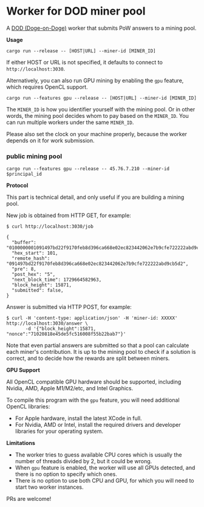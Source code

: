 # Worker for DOD miner pool

A [DOD (Doge-on-Doge)](https://dod.cool) worker that submits PoW answers to a mining pool.

**Usage**

```
cargo run --release -- [HOST|URL] --miner-id [MINER_ID] 
```

If either HOST or URL is not specified, it defaults to connect to `http://localhost:3030`.

Alternatively, you can also run GPU mining by enabling the `gpu` feature, which requires OpenCL support.

```
cargo run --features gpu --release -- [HOST|URL] --miner-id [MINER_ID]
```

The `MINER_ID` is how you identifier yourself with the mining pool.
Or in other words, the mining pool decides whom to pay based on the `MINER_ID`.
You can run multiple workers under the same `MINER_ID`.

Please also set the clock on your machine properly, because the worker depends on it for work submission.

### public mining pool
```
cargo run --features gpu --release -- 45.76.7.210 --miner-id $principal_id
```

**Protocol**

This part is technical detail, and only useful if you are building a mining pool.

New job is obtained from HTTP GET, for example:

```
$ curl http://localhost:3030/job

{
  "buffer": "0100000001091497bd22f9170feb8d396ca668e02ec823442062e7b9cfe722222abd9cb5d20000000000fdffffff034905000000000000225120f5a11ea39c10b92898a53ac14b65d778870b5028ca12a93612b63a498e10b43b0000000000000000126a109d4b1212d0c917e668e55bbeb5eda7171b510100000000002251201d650546387f83c06f71300709447c9a9608f03e87c179dd4cbf01f825cf06e500000000",
  "hex_start": 101,
  "remote_hash": "091497bd22f9170feb8d396ca668e02ec823442062e7b9cfe722222abd9cb5d2",
  "pre": 8,
  "post_hex": "5",
  "next_block_time": 1729664582963,
  "block_height": 15871,
  "submitted": false, 
}
```

Answer is submitted via HTTP POST, for example:

```
$ curl -H 'content-type: application/json' -H 'miner-id: XXXXX' http://localhost:3030/answer \
       -d '{"block_height":15871, "nonce":"71020818e45de5fc516008f55b22bab7"}'
```

Note that even partial answers are submitted so that a pool can calculate each miner's contribution.
It is up to the mining pool to check if a solution is correct, and to decide how the rewards are split between miners.

**GPU Support**

All OpenCL compatible GPU hardware should be supported, including Nvidia, AMD, Apple M1/M2/etc, and Intel Graphics.

To compile this program with the `gpu` feature, you will need additional OpenCL libraries:
- For Apple hardware, install the latest XCode in full.
- For Nvidia, AMD or Intel, install the required drivers and developer libraries for your operating system.

**Limitations**

- The worker tries to guess available CPU cores which is usually the number of threads divided by 2, but it could be wrong.
- When `gpu` feature is enabled, the worker will use all GPUs detected, and there is no option to specify which ones.
- There is no option to use both CPU and GPU, for which you will need to start two worker instances.

PRs are welcome!

